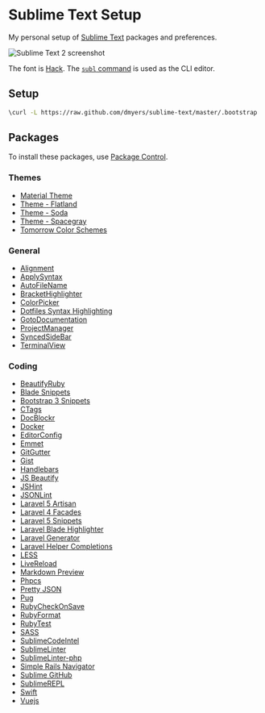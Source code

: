 # Sublime Text Setup

My personal setup of [Sublime Text](http://sublimetext.com) packages and preferences.

![Sublime Text 2 screenshot](https://raw.github.com/dmyers/sublime-text/master/screenshot.png)

The font is [Hack](https://github.com/chrissimpkins/Hack). The [`subl` command](http://www.sublimetext.com/docs/2/osx_command_line.html) is used as the CLI editor.

## Setup

```bash
\curl -L https://raw.github.com/dmyers/sublime-text/master/.bootstrap | bash
```

## Packages

To install these packages, use [Package Control](https://sublime.wbond.net).

### Themes
* [Material Theme](https://github.com/equinusocio/material-theme)
* [Theme - Flatland](https://github.com/thinkpixellab/flatland)
* [Theme - Soda](https://github.com/buymeasoda/soda-theme)
* [Theme - Spacegray](https://github.com/kkga/spacegray)
* [Tomorrow Color Schemes](https://github.com/theymaybecoders/sublime-tomorrow-theme)

### General
* [Alignment](https://github.com/wbond/sublime_alignment)
* [ApplySyntax](https://github.com/facelessuser/ApplySyntax)
* [AutoFileName](https://github.com/BoundInCode/AutoFileName)
* [BracketHighlighter](https://github.com/facelessuser/BracketHighlighter)
* [ColorPicker](https://github.com/weslly/ColorPicker)
* [Dotfiles Syntax Highlighting](https://github.com/mattbanks/dotfiles-syntax-highlighting-st2)
* [GotoDocumentation](https://github.com/kemayo/sublime-text-2-goto-documentation)
* [ProjectManager](https://github.com/randy3k/ProjectManager)
* [SyncedSideBar](https://github.com/sobstel/SyncedSideBar)
* [TerminalView](https://github.com/Wramberg/TerminalView)

### Coding
* [BeautifyRuby](https://github.com/CraigWilliams/BeautifyRuby)
* [Blade Snippets](https://github.com/dev4dev/blade-snippets)
* [Bootstrap 3 Snippets](https://github.com/JasonMortonNZ/bs3-sublime-plugin)
* [CTags](https://github.com/SublimeText/CTags)
* [DocBlockr](https://github.com/spadgos/sublime-jsdocs)
* [Docker](https://github.com/asbjornenge/Docker.tmbundle)
* [EditorConfig](https://github.com/sindresorhus/editorconfig-sublime)
* [Emmet](https://github.com/sergeche/emmet-sublime)
* [GitGutter](https://github.com/jisaacks/GitGutter)
* [Gist](https://github.com/condemil/Gist)
* [Handlebars](https://github.com/daaain/Handlebars)
* [JS Beautify](https://github.com/enginespot/js-beautify-sublime)
* [JSHint](https://github.com/uipoet/sublime-jshint)
* [JSONLint](https://bitbucket.org/hmml/jsonlint)
* [Laravel 5 Artisan](https://github.com/dydx/Laravel-5-Artisan)
* [Laravel 4 Facades](https://github.com/stidges/Laravel-Facades-for-ST)
* [Laravel 5 Snippets](https://github.com/Lykegenes/laravel-5-snippets)
* [Laravel Blade Highlighter](https://github.com/Medalink/laravel-blade)
* [Laravel Generator](https://github.com/gnarula/sublime-laravelgenerator)
* [Laravel Helper Completions](https://github.com/james2doyle/laravel-helper-completions)
* [LESS](https://github.com/danro/LESS-sublime)
* [LiveReload](https://github.com/dz0ny/LiveReload-sublimetext2)
* [Markdown Preview](https://github.com/revolunet/sublimetext-markdown-preview)
* [Phpcs](https://github.com/benmatselby/sublime-phpcs)
* [Pretty JSON](https://github.com/dzhibas/SublimePrettyJson)
* [Pug](https://github.com/davidrios/pug-tmbundle)
* [RubyCheckOnSave](https://github.com/edgar/RubyCheckOnSave)
* [RubyFormat](https://github.com/zmbacker/RubyFormat)
* [RubyTest](https://github.com/maltize/sublime-text-2-ruby-tests)
* [SASS](https://github.com/nathos/sass-textmate-bundle)
* [SublimeCodeIntel](https://github.com/SublimeCodeIntel/SublimeCodeIntel)
* [SublimeLinter](https://github.com/SublimeLinter/SublimeLinter)
* [SublimeLinter-php](https://github.com/SublimeLinter/SublimeLinter-php)
* [Simple Rails Navigator](https://github.com/noklesta/SublimeRailsNav)
* [Sublime GitHub](https://github.com/bgreenlee/sublime-github)
* [SublimeREPL](https://github.com/wuub/SublimeREPL)
* [Swift](https://github.com/quiqueg/Swift-Sublime-Package)
* [Vuejs](https://github.com/BrainBuzzer/vuejs-sublime-complete)
